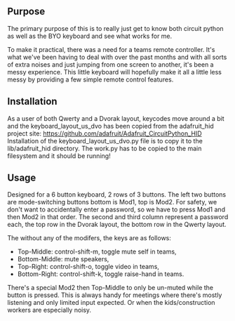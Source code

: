 Purpose
-------

The primary purpose of this is to really just get to know both circuit python as well as the BYO keyboard and see what works for me.

To make it practical, there was a need for a teams remote controller. It's what we've been having to deal with over the past months and with all sorts of extra noises and just jumping from one screen to another, it's been a messy experience. This little keyboard will hopefully make it all a little less messy by providing a few simple remote control features.

Installation
------------

As a user of both Qwerty and a Dvorak layout, keycodes move around a bit and the keyboard_layout_us_dvo has been copied from the adafruit_hid project site: https://github.com/adafruit/Adafruit_CircuitPython_HID
Installation of the keyboard_layout_us_dvo.py file is to copy it to the lib/adafruit_hid directory.
The work.py has to be copied to the main filesystem and it should be running!

Usage
-----

Designed for a 6 button keyboard, 2 rows of 3 buttons.
The left two buttons are mode-switching buttons bottom is Mod1, top is Mod2. For safety, we don't want to accidentally enter a password, so we have to press Mod1 and then Mod2 in that order. The second and third column represent a password each, the top row in the Dvorak layout, the bottom row in the Qwerty layout.

The without any of the modifers, the keys are as follows:
 * Top-Middle: control-shift-m, toggle mute self in teams,
 * Bottom-Middle: mute speakers,
 * Top-Right: control-shift-o, toggle video in teams,
 * Bottom-Right: control-shift-k, toggle raise-hand in teams.

There's a special Mod2 then Top-Middle to only be un-muted while the button is pressed. This is always handy for meetings where there's mostly listening and only limited input expected. Or when the kids/construction workers are especially noisy.
